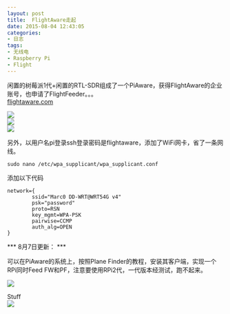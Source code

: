 ```yaml
---
layout: post
title: 	FlightAware走起
date: 2015-08-04 12:43:05
categories:
- 日志
tags:
- 无线电
- Raspberry Pi
- Flight
---
```


闲置的树莓派1代+闲置的RTL-SDR组成了一个PiAware，获得FlightAware的企业账号，也申请了FlightFeeder。。。     
[flightaware.com](http://flightaware.com/)

![](http://i1328.photobucket.com/albums/w532/xwlogic/IMG_20150804_140625987_HDR_zpsc3o0gbyo.jpg)    
![](http://i1328.photobucket.com/albums/w532/xwlogic/1_zpsvoqbm0j9.jpg)    
![](http://i1328.photobucket.com/albums/w532/xwlogic/flightfeeder-v5-500px_zps9kffdhsb.jpg)    

另外，以用户名pi登录ssh登录密码是flightaware，添加了WiFi网卡，省了一条网线。

    sudo nano /etc/wpa_supplicant/wpa_supplicant.conf
    
添加以下代码

    network={
            ssid="Marc0 DD-WRT@WRT54G v4"
            psk="password"
            proto=RSN
            key_mgmt=WPA-PSK
            pairwise=CCMP
            auth_alg=OPEN
    }
  
*** 8月7日更新： ***

可以在PiAware的系统上，按照Plane Finder的教程，安装其客户端，实现一个RPi同时Feed FW和PF，注意要使用RPi2代，一代版本经测试，跑不起来。

![](http://i1328.photobucket.com/albums/w532/xwlogic/_zps8xtk6gsm.jpg)    

Stuff    
![](http://i1328.photobucket.com/albums/w532/xwlogic/IMG_20150807_135645986_HDR_zpsolcy9ixv.jpg)

